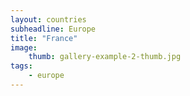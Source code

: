 ```yaml
---
layout: countries
subheadline: Europe
title: "France"
image:
    thumb: gallery-example-2-thumb.jpg
tags:
    - europe
---
```

